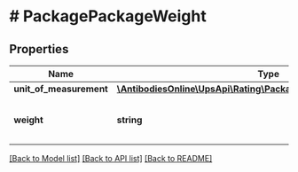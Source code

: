 # # PackagePackageWeight

## Properties

Name | Type | Description | Notes
------------ | ------------- | ------------- | -------------
**unit_of_measurement** | [**\AntibodiesOnline\UpsApi\Rating\PackageWeightUnitOfMeasurement**](PackageWeightUnitOfMeasurement.md) |  |
**weight** | **string** | Actual package weight.  Weight accepted for letters/envelopes. |

[[Back to Model list]](../../README.md#models) [[Back to API list]](../../README.md#endpoints) [[Back to README]](../../README.md)
